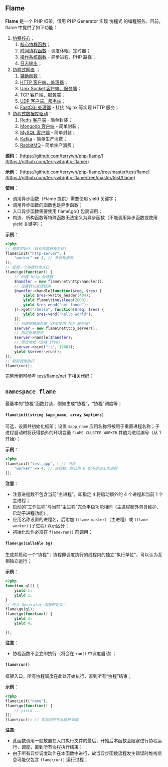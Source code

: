 ## Flame
**Flame** 是一个 PHP 框架，借用 PHP Generator 实现 协程式 的编程服务。目前，flame 中提供了如下功能：
1. [协程核心](/php-flame)；
	1. [核心协程函数](/php-flame)；
	2. [时间协程函数](/php-flame/flame_time) - 调度休眠、定时器；
	3. [操作系统函数](/php-flame/flame_os) - 异步进程、PHP 路径；
	4. [日志输出](/php-flame/flame_log)；
2. [协程式网络](/php-flame/flame_net) ；
	1. [辅助函数](/php-flame/flame_net)；
	2. [HTTP 客户端、处理器](/php-flame/flame_net_http)；
	3. [Unix Socket 客户端、服务端](/php-flame/flame_net)；
	4. [TCP 客户端、服务端](/php-flame/flame_net)；
	5. [UDP 客户端、服务端](/php-flame/flame_net)；
	6. [FastCGI 处理器](/php-flame/flame_net_fastcgi) - 挂接 Nginx 等实现 HTTP 服务；
3. [协程式数据库驱动](/php-flame/flame_db)：
	1. [Redis 客户端](/php-flame/flame_db) - 简单封装；
	2. [Mongodb 客户端](/php-flame/flame_db_mongodb) - 简单封装；
	3. [MySQL 客户端](/php-flame/flame_db_mysql) - 简单封装；
	4. [Kafka](/php-flame/flame_db_kafka) - 简单生产消费；
	4. [RabbitMQ](/php-flame/flame_db_rabbitmq) - 简单生产消费；

**源码**：
[https://github.com/terrywh/php-flame/](https://github.com/terrywh/php-flame/)

**示例**：
[https://github.com/terrywh/php-flame/tree/master/test/flame](https://github.com/terrywh/php-flame/tree/master/test/flame)

**使用**：
* 调用异步函数（Flame 提供）需要使用 yield 关键字；
* 调用异步函数的函数也是异步函数；
* 入口异步函数需要使用 flame\go() 包裹调用；
* 构造、析构函数等特殊函数无法定义为异步函数（不能调用异步函数或使用 yield 关键字）；

**示例**：
``` PHP
<?php
// 框架初始化（自动设置进程名称）
flame\init("http-server", [
	"worker" => 4, // 多进程服务
]);
// 启用一个协程作为入口
flame\go(function() {
	// 创建 http 处理器
	$handler = new flame\net\http\handler();
	// 设置默认处理程序
	$handler->handle(function($req, $res) {
		yield $res->write_header(404);
		yield flame\time\sleep(2000);
		yield $res->end("not found");
	})->get("/hello", function($req, $res) {
		yield $res->end("hello world");
	});
	// 创建网络服务器（这里使用 TCP 服务器）
	$server = new flame\net\tcp_server();
	// 指定处理程序
	$server->handle($handler);
	// 绑定地址（支持 IPv6）
	$server->bind("::", 19001);
	yield $server->run();
});
// 框架调度执行
flame\run();
```

完整示例可参考 [test/flame/net](https://github.com/terrywh/php-flame/tree/master/test/flame/net) 下相关代码；

## `namespace flame`

最基本的“协程”函数封装，例如生成“协程”，“协程”调度等；

#### `flame\init(string $app_name, array $options)`
可选，设置并初始化框架；设置 `$app_name` 应用名称将被用于重置进程名称；子进程启动时将获得额外的环境变量 `FLAME_CLUSTER_WORKER` 其值为进程编号（从 1 开始）；

**示例**：
``` php
<?php
flame\init("test_app", [ // 可选
	"worker" => 4, // 进程数，默认为 0 即不启动工作进程
]);
```

**注意**：
* 注意进程数不包含当前“主进程”，即指定 4 将启动额外的 4 个进程和当前 1 个主进程；
* 启动的“工作进程”与当前“主进程”完全平级功能相同（主进程额外包含维护、启动子进程功能）；
* 应用名称设置的进程名，后附加 `(flame master)`（主进程）或 `(flame worker)` (子进程) 以示区分；
* 初始化动作必须在 `flame\run()` 前调用；

#### `flame\go(callable $g)`
生成并启动一个“协程”；协程即调度执行的线程内的独立“执行单位”，可以认为互相独立运行；

**示例**：
``` php
<?php
function g1() {
	yield 1;
	yield 2;
}
// 传入 Generator 函数的定义：
flame\go(g1);
flame\go(function() {
	yield 3;
	yield 4;

});
```

**注意**：
* 协程函数不会立即执行（将会在 `run()` 中调度启动）；

#### `flame\run()`
框架入口，所有协程调度在此处开始执行，直到所有“协程”结束；

**示例**：
``` PHP
<?php
flame\init("name");
flame\go(function() {
	// yield ...
});
flame\run(); // 实际程序在此循环调度
```

**注意**:
* 此函数调用一般放置在入口执行文件的最后，开始后本函数会阻塞进行协程运行、调度，直到所有协程执行结束；
* 由于所有异步调度动作在本函数中进行，故当异步函数流程发生错误时堆栈信息可能仅包含 `flame\run()` 运行过程；
